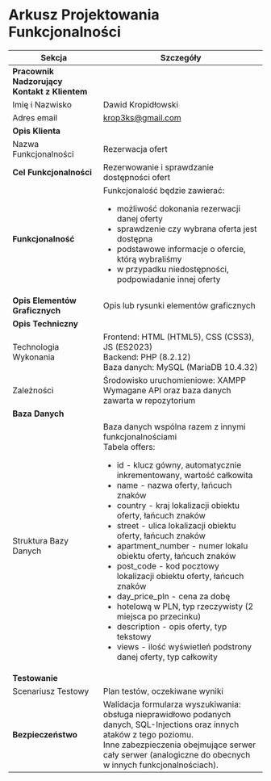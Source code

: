 # Arkusz Projektowania Funkcjonalności

| Sekcja                          | Szczegóły                                                                                       |
|---------------------------------|-------------------------------------------------------------------------------------------------|
| **Pracownik Nadzorujący Kontakt z Klientem** |                                                                                                 |
| Imię i Nazwisko                 | Dawid Kropidłowski                                                                                                 |
| Adres email                     |   krop3ks@gmail.com                                                                                              |
| **Opis Klienta**                |                                                                                                 |
| Nazwa Funkcjonalności           |  Rezerwacja ofert                                                                                              |
| **Cel Funkcjonalności**         |  Rezerwowanie i sprawdzanie dostępności ofert                                       |
| **Funkcjonalność**              |   Funkcjonalość będzie zawierać: <ul><li>możliwość dokonania rezerwacji danej oferty</li><li>sprawdzenie czy wybrana oferta jest dostępna</li><li>podstawowe informacje o ofercie, którą wybraliśmy</li><li>w przypadku niedostępności, podpowiadanie innej oferty</li></ul>                                                                |
| **Opis Elementów Graficznych**  | Opis lub rysunki elementów graficznych                                                          |
| **Opis Techniczny**             |                                                                                                 |
| Technologia Wykonania           | Frontend: HTML (HTML5), CSS (CSS3), JS (ES2023)<br> Backend: PHP (8.2.12)<br> Baza danych: MySQL (MariaDB 10.4.32)                                |
| Zależności                      | 	Środowisko uruchomieniowe: XAMPP<br>Wymagane API oraz baza danych zawarta w repozytorium                         |
| **Baza Danych**                 |                                                                                                 |
| Struktura Bazy Danych           | Baza danych wspólna razem z innymi funkcjonalnościami<br>Tabela offers:<ul><li>id - klucz gówny, automatycznie inkrementowany, wartość całkowita</li><li>name - nazwa oferty, łańcuch znaków</li><li>country - kraj lokalizacji obiektu oferty, łańcuch znaków</li><li>street - ulica lokalizacji obiektu oferty, łańcuch znaków</li><li>apartment_number - numer lokalu obiektu oferty, łańcuch znaków</li><li>post_code - kod pocztowy lokalizacji obiektu oferty, łańcuch znaków</li><li>day_price_pln - cena za dobę</li><li>hotelową w PLN, typ rzeczywisty (2 miejsca po przecinku)</li><li>description - opis oferty, typ tekstowy</li><li>views - ilość wyświetleń podstrony danej oferty, typ całkowity</li></ul>                                             |
| **Testowanie**                  |                                                                                                 |
| Scenariusz Testowy              | Plan testów, oczekiwane wyniki                                                                  |
| **Bezpieczeństwo**              | Walidacja formularza wyszukiwania: obsługa nieprawidłowo podanych danych, SQL-Injections oraz innych ataków z tego poziomu.<br>Inne zabezpieczenia obejmujące serwer cały serwer (analogiczne do obecnych w innych funkcjonalnościach).                        |
